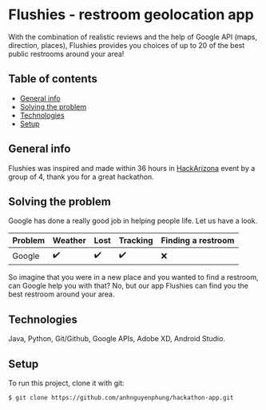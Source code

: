 # Flushies - restroom geolocation app

With the combination of realistic reviews and the help of Google API (maps, direction, places), Flushies provides you choices of up to 20 of the best public restrooms around your area!

## Table of contents

* [General info](#general-info)
* [Solving the problem](#solving-the-problem)
* [Technologies](#technologies)
* [Setup](#setup)

## General info

Flushies was inspired and made within 36 hours in [HackArizona](https://hack-arizona.devpost.com/) event by a group of 4, thank you for a great hackathon.

## Solving the problem

Google has done a really good job in helping people life. Let us have a look.

Problem | Weather | Lost | Tracking | Finding a restroom
:------------ | :-------------| :-------------| :-------------| :-------------
Google | :heavy_check_mark: |  :heavy_check_mark: | :heavy_check_mark: | :x:

So imagine that you were in a new place and you wanted to find a restroom, can Google help you with that? No, but our app Flushies can find you the best restroom around your area.

## Technologies

Java, Python, Git/Github, Google APIs, Adobe XD, Android Studio.

## Setup

To run this project, clone it with git:

```
$ git clone https://github.com/anhnguyenphung/hackathon-app.git
```
